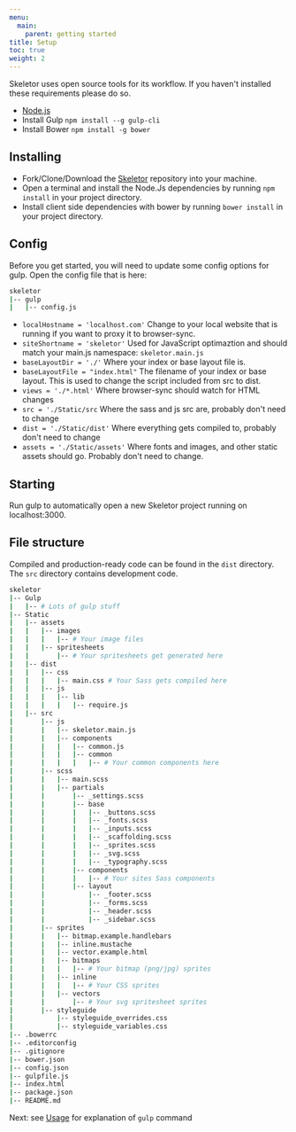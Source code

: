 ```yaml
---
menu:
  main:
    parent: getting started
title: Setup
toc: true
weight: 2
---
```


Skeletor uses open source tools for its workflow. If you haven't installed these requirements please do so.

* [Node.js](https://nodejs.org/en/)
* Install Gulp ```npm install --g gulp-cli```
* Install Bower ```npm install -g bower```

## Installing

* Fork/Clone/Download the [Skeletor](https://github.com/delphic-digital/Skeletor) repository into your machine.
* Open a terminal and install the Node.Js dependencies by running ```npm install``` in your project directory.
* Install client side dependencies with bower by running ```bower install``` in your project directory.

## Config

Before you get started, you will need to update some config options for gulp. Open the config file that is here:

```bash
skeletor
|-- gulp
|   |-- config.js
```

* ```localHostname = 'localhost.com'``` Change to your local website that is running if you want to proxy it to browser-sync.
* ```siteShortname = 'skeletor'``` Used for JavaScript optimaztion and should match your main.js namespace: ```skeletor.main.js```
* ```baseLayoutDir = './'``` Where your index or base layout file is.
* ```baseLayoutFile = "index.html"``` The filename of your index or base layout. This is used to change the script included from src to dist.
* ```views = './*.html'``` Where browser-sync should watch for HTML changes
* ```src = './Static/src``` Where the sass and js src are, probably don't need to change
* ```dist = './Static/dist'``` Where everything gets compiled to, probably don't need to change
* ```assets = './Static/assets'``` Where fonts and images, and other static assets should go. Probably don't need to change.

## Starting

Run gulp to automatically open a new Skeletor project running on localhost:3000.

## File structure

Compiled and production-ready code can be found in the `dist` directory. The `src` directory contains development code.

```bash
skeletor
|-- Gulp
|   |-- # Lots of gulp stuff
|-- Static
|   |-- assets
|   |   |-- images
|   |   |   |-- # Your image files
|   |   |-- spritesheets
|   |       |-- # Your spritesheets get generated here
|   |-- dist
|   |   |-- css
|   |   |   |-- main.css # Your Sass gets compiled here
|   |   |-- js
|   |   |   |-- lib
|   |   |   |   |-- require.js
|   |-- src
|       |-- js
|       |   |-- skeletor.main.js
|       |   |-- components
|       |   |   |-- common.js
|       |   |   |-- common
|       |   |   |   |-- # Your common components here
|       |-- scss
|       |   |-- main.scss
|       |   |-- partials
|       |       |-- _settings.scss
|       |       |-- base
|       |       |   |-- _buttons.scss
|       |       |   |-- _fonts.scss
|       |       |   |-- _inputs.scss
|       |       |   |-- _scaffolding.scss
|       |       |   |-- _sprites.scss
|       |       |   |-- _svg.scss
|       |       |   |-- _typography.scss
|       |       |-- components
|       |       |   |-- # Your sites Sass components
|       |       |-- layout
|       |           |-- _footer.scss
|       |           |-- _forms.scss
|       |           |-- _header.scss
|       |           |-- _sidebar.scss
|       |-- sprites
|       |   |-- bitmap.example.handlebars
|       |   |-- inline.mustache
|       |   |-- vector.example.html
|       |   |-- bitmaps
|       |   |   |-- # Your bitmap (png/jpg) sprites
|       |   |-- inline
|       |   |   |-- # Your CSS sprites
|       |   |-- vectors
|       |       |-- # Your svg spritesheet sprites
|       |-- styleguide
|           |-- styleguide_overrides.css
|           |-- styleguide_variables.css
|-- .bowerrc
|-- .editorconfig
|-- .gitignore
|-- bower.json
|-- config.json
|-- gulpfile.js
|-- index.html
|-- package.json
|-- README.md

```

Next: see [Usage](usage) for explanation of `gulp` command